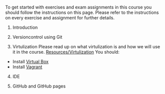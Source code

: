 To get started with exercises and exam assignments in this course you should follow the instructions on this page. Please refer to the instructions on every exercise and assignment for further details. 

1. Introduction

2. Versioncontrol using Git

3. Virtulization
Please read up on what virtulization is and how we will use it in the course. [Resources/Virtulization](https://coursepress.lnu.se/kurs/klientbaserad-webbprogrammering/resources/virtualization/)
You should:
* Install [Virtual Box](https://www.virtualbox.org/)
* Install [Vagrant](https://www.vagrantup.com/)



4. IDE

5. GitHub and GitHub pages

